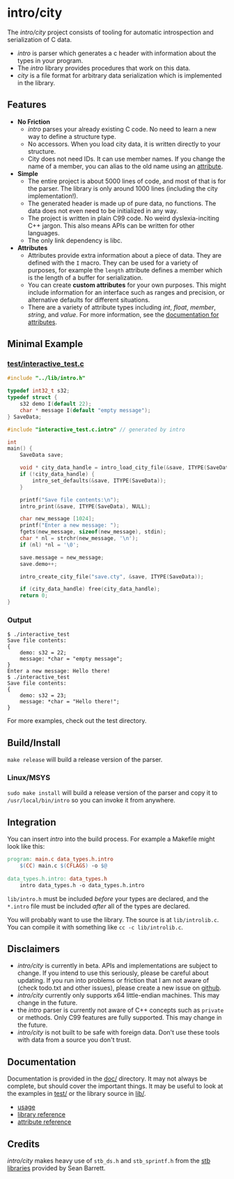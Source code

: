 # intro/city

The *intro/city* project consists of tooling for automatic introspection and serialization of C data.
 - *intro* is parser which generates a c header with information about the types in your program.
 - The *intro* library provides procedures that work on this data.
 - *city* is a file format for arbitrary data serialization which is implemented in the library.

## Features
 - **No Friction**    
    - *intro* parses your already existing C code. No need to learn a new way to define a structure type.
    - No accessors. When you load city data, it is written directly to your structure.
    - City does not need IDs. It can use member names. If you change the name of a member, you can alias to the old name using an [attribute](doc/ATTRIBUTE.md#alias).
 - **Simple**    
    - The entire project is about 5000 lines of code, and most of that is for the parser. The library is only around 1000 lines (including the city implementation!).
    - The generated header is made up of pure data, no functions. The data does not even need to be initialized in any way.
    - The project is written in plain C99 code. No weird dyslexia-inciting C++ jargon. This also means APIs can be written for other languages.
    - The only link dependency is libc.
 - **Attributes**
    - Attributes provide extra information about a piece of data. They are defined with the `I` macro. They can be used for a variety of purposes, for example the `length` attribute defines a member which is the length of a buffer for serialization.
    - You can create **custom attributes** for your own purposes. This might include information for an interface such as ranges and precision, or alternative defaults for different situations.
    - There are a variety of attribute types including *int*, *float*, *member*, *string*, and *value*. For more information, see the [documentation for attributes](doc/ATTRIBUTE.md).

## Minimal Example

### [test/interactive\_test.c](test/interactive_test.c)
```C
#include "../lib/intro.h"

typedef int32_t s32;
typedef struct {
    s32 demo I(default 22);
    char * message I(default "empty message");
} SaveData;

#include "interactive_test.c.intro" // generated by intro

int
main() {
    SaveData save;

    void * city_data_handle = intro_load_city_file(&save, ITYPE(SaveData), "save.cty");
    if (!city_data_handle) {
        intro_set_defaults(&save, ITYPE(SaveData));
    }

    printf("Save file contents:\n");
    intro_print(&save, ITYPE(SaveData), NULL);

    char new_message [1024];
    printf("Enter a new message: ");
    fgets(new_message, sizeof(new_message), stdin);
    char * nl = strchr(new_message, '\n');
    if (nl) *nl = '\0';

    save.message = new_message;
    save.demo++;

    intro_create_city_file("save.cty", &save, ITYPE(SaveData));

    if (city_data_handle) free(city_data_handle);
    return 0;
}
```

### Output
```console
$ ./interactive_test
Save file contents:
{
    demo: s32 = 22;
    message: *char = "empty message";
}
Enter a new message: Hello there!
$ ./interactive_test
Save file contents:
{
    demo: s32 = 23;
    message: *char = "Hello there!";
}
```

For more examples, check out the test directory.

## Build/Install
`make release` will build a release version of the parser.

### Linux/MSYS
`sudo make install` will build a release version of the parser and copy it to `/usr/local/bin/intro` so you can invoke it from anywhere.

## Integration
You can insert *intro* into the build process. For example a Makefile might look like this:

```Makefile
program: main.c data_types.h.intro
    $(CC) main.c $(CFLAGS) -o $@
    
data_types.h.intro: data_types.h
    intro data_types.h -o data_types.h.intro
```

`lib/intro.h` must be included *before* your types are declared, and the `*.intro` file must be included *after* all of the types are declared.   
  
You will probably want to use the library. The source is at `lib/introlib.c`. You can compile it with something like `cc -c lib/introlib.c`.    

## Disclaimers

 - *intro/city* is currently in beta. APIs and implementations are subject to change. If you intend to use this seriously, please be careful about updating. If you run into problems or friction that I am not aware of (check todo.txt and other issues), please create a new issue on [github](https://github.com/cyman-ide/introcity).
 - *intro/city* currently only supports x64 little-endian machines. This may change in the future.
 - the *intro* parser is currently not aware of C++ concepts such as `private` or methods. Only C99 features are fully supported. This may change in the future.
 - *intro/city* is not built to be safe with foreign data. Don't use these tools with data from a source you don't trust.

## Documentation
Documentation is provided in the [doc/](doc/) directory. It may not always be complete, but should cover the important things. It may be useful to look at the examples in [test/](test/) or the library source in [lib/](lib/).    
 - [usage](doc/USAGE.md)
 - [library reference](doc/LIB.md)
 - [attribute reference](doc/ATTRIBUTE.md)

## Credits
*intro/city* makes heavy use of `stb_ds.h` and `stb_sprintf.h` from the [stb libraries](https://github.com/nothings/stb) provided by Sean Barrett.
